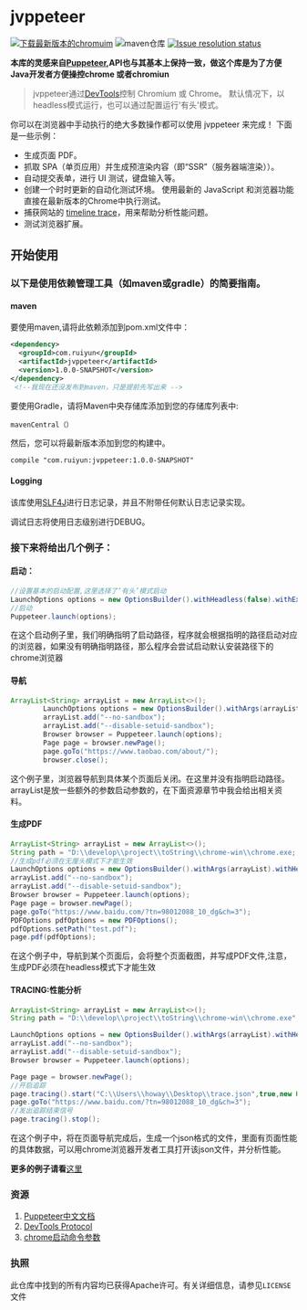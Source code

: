 # jvppeteer
<p align = "left">
<a rel="nofollow" href="https://download-chromium.appspot.com/"><img src ="https://img.shields.io/badge/chromium%20download-latest-blue"  alt="下载最新版本的chromuim" style="max-width:100%;"></a> <a><img alt="maven仓库" src="https://img.shields.io/maven-central/v/com.ruiyun/jvppeteer/1.0.0" style="max-width:100%;"></a> <a href="https://github.com/fanyong920/jvppeteer/issues"><img alt="Issue resolution status" src="https://img.shields.io/github/issues/fanyong920/jvppeteer" style="max-width:100%;"></a>
</p>


**本库的灵感来自[Puppeteer](https://github.com/puppeteer/puppeteer),API也与其基本上保持一致，做这个库是为了方便Java开发者方便操控chrome 或者chromiun**




   >jvppeteer通过[DevTools](https://chromedevtools.github.io/devtools-protocol/)控制 Chromium 或 Chrome。
   >默认情况下，以headless模式运行，也可以通过配置运行'有头'模式。


你可以在浏览器中手动执行的绝大多数操作都可以使用 jvppeteer 来完成！ 下面是一些示例：

- 生成页面 PDF。
- 抓取 SPA（单页应用）并生成预渲染内容（即“SSR”（服务器端渲染））。
- 自动提交表单，进行 UI 测试，键盘输入等。
- 创建一个时时更新的自动化测试环境。 使用最新的 JavaScript 和浏览器功能直接在最新版本的Chrome中执行测试。
- 捕获网站的 [timeline trace](https://developers.google.com/web/tools/chrome-devtools/evaluate-performance/reference)，用来帮助分析性能问题。
- 测试浏览器扩展。

## 开始使用

### 以下是使用依赖管理工具（如maven或gradle）的简要指南。
#### maven
要使用maven,请将此依赖添加到pom.xml文件中：

```xml
<dependency>
  <groupId>com.ruiyun</groupId>
  <artifactId>jvppeteer</artifactId>
  <version>1.0.0-SNAPSHOT</version>
</dependency>
 <!--我现在还没发布到maven，只是提前先写出来 -->
```

要使用Gradle，请将Maven中央存储库添加到您的存储库列表中:

```
mavenCentral（）
```

然后，您可以将最新版本添加到您的构建中。

```xml
compile "com.ruiyun:jvppeteer:1.0.0-SNAPSHOT"
```

#### Logging

该库使用[SLF4J](https://www.slf4j.org/)进行日志记录，并且不附带任何默认日志记录实现。

调试日志将使用日志级别进行DEBUG。

### 接下来将给出几个例子：

#### 启动：

```java
//设置基本的启动配置,这里选择了‘有头’模式启动
LaunchOptions options = new OptionsBuilder().withHeadless(false).withExecutablePath("C:\\Program Files (x86)\\Google\\Chrome\\Application\\chrome.exe").build();
//启动
Puppeteer.launch(options);
```

在这个启动例子里，我们明确指明了启动路径，程序就会根据指明的路径启动对应的浏览器，如果没有明确指明路径，那么程序会尝试启动默认安装路径下的chrome浏览器

#### 导航

```java
ArrayList<String> arrayList = new ArrayList<>();
        LaunchOptions options = new OptionsBuilder().withArgs(arrayList).withHeadless(false).build();
        arrayList.add("--no-sandbox");
        arrayList.add("--disable-setuid-sandbox");
        Browser browser = Puppeteer.launch(options);
        Page page = browser.newPage();
        page.goTo("https://www.taobao.com/about/");
        browser.close();
```

这个例子里，浏览器导航到具体某个页面后关闭。在这里并没有指明启动路径。arrayList是放一些额外的参数启动参数的，在下面资源章节中我会给出相关资料。

#### 生成PDF

```java
ArrayList<String> arrayList = new ArrayList<>();
String path = "D:\\develop\\project\\toString\\chrome-win\\chrome.exe;
//生成pdf必须在无厘头模式下才能生效
LaunchOptions options = new OptionsBuilder().withArgs(arrayList).withHeadless(true).withExecutablePath(path).build();
arrayList.add("--no-sandbox");
arrayList.add("--disable-setuid-sandbox");
Browser browser = Puppeteer.launch(options);
Page page = browser.newPage();
page.goTo("https://www.baidu.com/?tn=98012088_10_dg&ch=3");
PDFOptions pdfOptions = new PDFOptions();
pdfOptions.setPath("test.pdf");
page.pdf(pdfOptions);
```

在这个例子中，导航到某个页面后，会将整个页面截图，并写成PDF文件,注意，生成PDF必须在headless模式下才能生效

#### TRACING:性能分析

```java
ArrayList<String> arrayList = new ArrayList<>();
String path = "D:\\develop\\project\\toString\\chrome-win\\chrome.exe";

LaunchOptions options = new OptionsBuilder().withArgs(arrayList).withHeadless(true).withExecutablePath(path).build();
arrayList.add("--no-sandbox");
arrayList.add("--disable-setuid-sandbox");
Browser browser = Puppeteer.launch(options);

Page page = browser.newPage();
//开启追踪
page.tracing().start("C:\\Users\\howay\\Desktop\\trace.json",true,new HashSet<>());
page.goTo("https://www.baidu.com/?tn=98012088_10_dg&ch=3");
//发出追踪结束信号
page.tracing().stop();
```

在这个例子中，将在页面导航完成后，生成一个json格式的文件，里面有页面性能的具体数据，可以用chrome浏览器开发者工具打开该json文件，并分析性能。

**更多的例子请看**[这里](https://github.com/fanyong920/jvppeteer/tree/master/src/test/java/com/ruiyun/test)

### 资源

1. [Puppeteer中文文档](https://zhaoqize.github.io/puppeteer-api-zh_CN/#/)
2. [DevTools Protocol](https://chromedevtools.github.io/devtools-protocol/)
3. [chrome启动命令参数](https://peter.sh/experiments/chromium-command-line-switches/)

### 执照

此仓库中找到的所有内容均已获得Apache许可。有关详细信息，请参见`LICENSE`文件